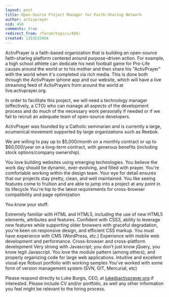 ```yaml
---
layout: post
title: Open-Source Project Manager for Faith-Sharing Network
author: activprayer
nid: 458
comments: true
redirect_from: /forum/topics/458/
created: 1353535464
---
```

ActivPrayer is a faith-based organization that is building an open-source faith-sharing platform centered around purpose-driven action. For example, a high school athlete can dedicate his next football game for Pro-Life causes around the world or to his mother and then share his "ActivPrayer" with the world when it's completed via rich media. This is done both through the ActivPrayer iphone app and our website, which will have a live streaming feed of ActivPrayers from around the world at live.activprayer.org.

In order to facilitate this project, we will need a technology manager (effectively, a CTO) who can manage all aspects of the development process and do much of the necessary work personally if needed or if we fail to recruit an adequate team of open-source developers.

ActivPrayer was founded by a Catholic seminarian and is currently a large, ecumenical movement supported by large organizations such as Reebok. 

We are willing to pay up to $5,000/month on a monthly contract or up to $60,000/year on a long-term contract, with generous benefits (including stock options/company ownership). 

You love building websites using emerging technologies.
You believe the work day should be dynamic, ever-evolving, and filled with prayer.
You're comfortable working within the design team.
Your eye for detail ensures that our projects stay pretty, clean, and well maintained.
You like seeing features come to fruition and are able to jump into a project at any point in its lifecycle
You're hip to the latest requirements for cross-browser compatibility and page optimization

You know your stuff:

Extremely familiar with HTML and HTML5, including the use of new HTML5 elements, attributes and features.
Confident with CSS3, ability to leverage new features while supporting older browsers with graceful degradation, you're keen on responsive design, and efficient CSS markup.
You must have experience with CMS (WordPress, etc.)
Experience with mobile web development and performance.
Cross-browser and cross-platform development
Very strong with Javascript; you don't just know jQuery, you know legit Javascript. You love the module pattern (among others), and properly organizing code for large web applications.
Intuitive and excellent visual eye
Robust portfolio with working samples
You've worked with some form of version management system (SVN, GIT, Mercurial, etc)

Please respond directly to Luke Burgis, CEO, at luke@activprayer.org if interested. Please include CV and/or portfolio, as well any other information you feel might be relevant to the hiring process.
